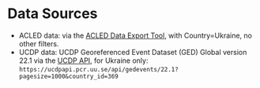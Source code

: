 # Data Sources

-   ACLED data: via the [ACLED Data Export Tool](https://acleddata.com/data-export-tool/), with Country=Ukraine, no other filters.
-   UCDP data: UCDP Georeferenced Event Dataset (GED) Global version 22.1 via the [UCDP API](https://ucdp.uu.se/apidocs/), for Ukraine only: `https://ucdpapi.pcr.uu.se/api/gedevents/22.1?pagesize=1000&country_id=369`
